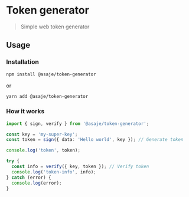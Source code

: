 # Token generator

> Simple web token generator

## Usage

### Installation

```bash
npm install @asaje/token-generator
```

or

```bash
yarn add @asaje/token-generator
```

### How it works

```ts
import { sign, verify } from '@asaje/token-generator';

const key = 'my-super-key';
const token = sign({ data: 'Hello world', key }); // Generate token

console.log('token', token);

try {
  const info = verify({ key, token }); // Verify token
  console.log('token-info', info);
} catch (error) {
  console.log(error);
}
```

